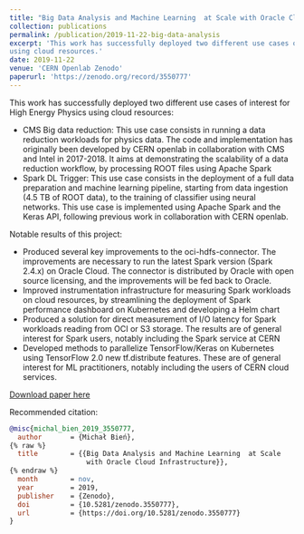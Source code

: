 ```yaml
---
title: "Big Data Analysis and Machine Learning  at Scale with Oracle Cloud Infrastructure"
collection: publications
permalink: /publication/2019-11-22-big-data-analysis
excerpt: 'This work has successfully deployed two different use cases of interest for High Energy Physics 
using cloud resources.'
date: 2019-11-22
venue: 'CERN Openlab Zenodo'
paperurl: 'https://zenodo.org/record/3550777'
---
```

This work has successfully deployed two different use cases of interest for High Energy Physics using cloud resources:

* CMS Big data reduction: This use case consists in running a data reduction workloads for physics data. The code and implementation has originally been developed by CERN openlab in collaboration with CMS and Intel in 2017-2018. It aims at demonstrating the scalability of a data reduction workflow, by processing ROOT files using Apache Spark
* Spark DL Trigger: This use case consists in the deployment of a full data preparation and machine learning pipeline, starting from data ingestion (4.5 TB of ROOT data), to the training of classifier using neural networks. This use case is implemented using Apache Spark and the Keras API, following previous work in collaboration with CERN openlab.

Notable results of this project:

* Produced several key improvements to the oci-hdfs-connector. The improvements are necessary to run the latest Spark version (Spark 2.4.x) on Oracle Cloud. The connector is distributed by Oracle with open source licensing, and the improvements will be fed back to Oracle.
* Improved instrumentation infrastructure for measuring Spark workloads on cloud resources, by streamlining the deployment of Spark performance dashboard on Kubernetes and developing a Helm chart
* Produced a solution for direct measurement of I/O latency for Spark workloads reading from OCI or S3 storage. The results are of general interest for Spark users, notably including the Spark service at CERN
* Developed methods to parallelize TensorFlow/Keras on Kubernetes using TensorFlow 2.0 new tf.distribute features. These are of general interest for ML practitioners, notably including the users of CERN cloud services.

[Download paper here](https://zenodo.org/record/3550777/files/Report_Michal_Bien.pdf?download=1)

Recommended citation:

```bibtex
@misc{michal_bien_2019_3550777,
  author       = {Michał Bień},
{% raw %}
  title        = {{Big Data Analysis and Machine Learning  at Scale 
                   with Oracle Cloud Infrastructure}},
{% endraw %}
  month        = nov,
  year         = 2019,
  publisher    = {Zenodo},
  doi          = {10.5281/zenodo.3550777},
  url          = {https://doi.org/10.5281/zenodo.3550777}
}
```
